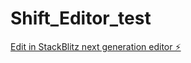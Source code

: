 # Shift_Editor_test

[Edit in StackBlitz next generation editor ⚡️](https://stackblitz.com/~/github.com/MORI-ZOU/Shift_Editor_test)